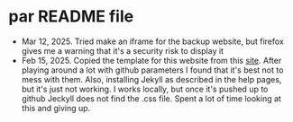 # par README file
- Mar 12, 2025. Tried make an iframe for the backup website, but firefox gives me a warning that it's a security risk to display it
- Feb 15, 2025. Copied the template for this website from this [site](https://www.w3schools.com/html/default.asp). After playing around a lot with github parameters I found that it's best not to mess with them. Also, installing Jekyll as described in the help pages, but it's just not working. I works locally, but once it's pushed up to github Jeckyll does not find the .css file. Spent a lot of time looking at this and giving up.
